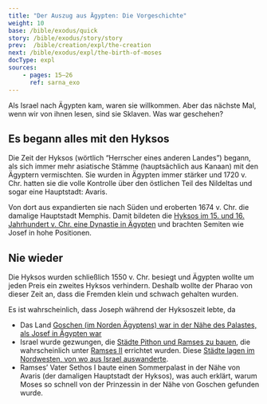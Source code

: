 ```yaml
---
title: "Der Auszug aus Ägypten: Die Vorgeschichte"
weight: 10
base: /bible/exodus/quick
story: /bible/exodus/story/story
prev:  /bible/creation/expl/the-creation
next: /bible/exodus/expl/the-birth-of-moses
docType: expl
sources:
    - pages: 15–26
      ref: sarna_exo
---
```


Als Israel nach Ägypten kam, waren sie willkommen. Aber das nächste Mal, wenn wir von ihnen lesen, sind sie Sklaven. Was war geschehen?

## Es begann alles mit den Hyksos

<a name="de3d"></a>
Die Zeit der Hyksos (wörtlich “Herrscher eines anderen Landes”) begann, als sich immer mehr asiatische Stämme (hauptsächlich aus Kanaan) mit den Ägyptern vermischten. Sie wurden in Ägypten immer stärker und 1720 v. Chr. hatten sie die volle Kontrolle über den östlichen Teil des Nildeltas und sogar eine Hauptstadt: Avaris.

Von dort aus expandierten sie nach Süden und eroberten 1674 v. Chr. die damalige Hauptstadt Memphis. Damit bildeten die [Hyksos im 15. und 16. Jahrhundert v. Chr. eine Dynastie in Ägypten](https://de.wikipedia.org/wiki/Geschichte_des_Alten_%C3%84gypten#Die_Gro%C3%9Fe_Hyksos-Dynastie_um_Avaris) und brachten Semiten wie Josef in hohe Positionen.

## Nie wieder

<a name="1933"></a>
Die Hyksos wurden schließlich 1550 v. Chr. besiegt und Ägypten wollte um jeden Preis ein zweites Hyksos verhindern. Deshalb wollte der Pharao von dieser Zeit an, dass die Fremden klein und schwach gehalten wurden.

Es ist wahrscheinlich, dass Joseph während der Hyksoszeit lebte, da

- Das Land [Goschen (im Norden Ägyptens) war in der Nähe des Palastes, als Josef in Ägypten war](https://www.bibleserver.com/SLT/1.Mose45%2C10)
- Israel wurde gezwungen, die [Städte Pithon und Ramses zu bauen](https://www.bibleserver.com/SLT/2.Mose1%2C11), die wahrscheinlich unter [Ramses II](https://de.wikipedia.org/wiki/Ramses_II.) errichtet wurden. Diese [Städte lagen im Nordwesten, von wo aus Israel auswanderte](https://www.bibleserver.com/SLT/2.Mose12%2C37).
- Ramses’ Vater Sethos I baute einen Sommerpalast in der Nähe von Avaris (der damaligen Hauptstadt der Hyksos), was auch erklärt, warum Moses so schnell von der Prinzessin in der Nähe von Goschen gefunden wurde.

